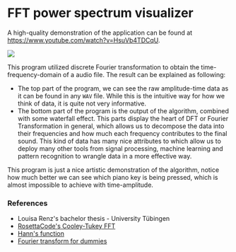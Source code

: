 # FFT power spectrum visualizer

A high-quality demonstration of the application can be found at https://www.youtube.com/watch?v=HsuVb4TDCqU.

![](data/output-opt.gif)

This program utilized discrete Fourier transformation to obtain the time-frequency-domain of a audio file. The result
can be explained as following:

- The top part of the program, we can see the raw amplitude-time data as it can be found in any `WAV` file. While this is the 
  intuitive way for how we think of  data, it is quite not very informative.
- The bottom part of the program is the output of the algorithm, combined with some waterfall effect. This parts display the 
heart of DFT or Fourier Transformation in general, which allows us to decompose the data into their frequencies and how much each 
frequency contributes to the final sound. This kind of data has many nice attributes to which allow us to deploy many other tools
  from signal processing, machine learning and pattern recognition to wrangle data in a more effective way.
  
This program is just a nice artistic demonstration of the algorithm, notice how much better we can see which piano key 
is being pressed, which is almost impossible to achieve with time-amplitude.

### References
- Louisa Renz's bachelor thesis - University Tübingen
- [RosettaCode's Cooley-Tukey FFT](https://rosettacode.org/wiki/Fast_Fourier_transform)
- [Hann's function](https://en.wikipedia.org/wiki/Hann_function)
- [Fourier transform for dummies](https://math.stackexchange.com/questions/1002/fourier-transform-for-dummies)